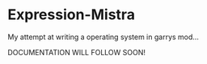 # Expression-Mistra
My attempt at writing a operating system in garrys mod...

DOCUMENTATION WILL FOLLOW SOON!

